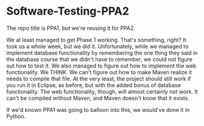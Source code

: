 # Software-Testing-PPA2

The repo title is PPA1, but we're reusing it for PPA2.

We at least managed to get Phase 1 working. That's something, right? It took us a whole week, but we did it. Unfortunately, while we managed to implement database functionality by remembering the one thing they said in the database course that we didn't have to remember, we could not figure out how to test it. We also managed to figure out how to implement the web functionality. We THINK. We can't figure out how to make Maven realize it needs to compile that file. At the very least, the project should still work if you run it in Eclipse, as before, but with the added bonus of database functionality. The web functionality, though, will almost certainly not work. It can't be compiled without Maven, and Maven doesn't know that it exists.

If we'd known PPA1 was going to balloon into this, we would've done it in Python.
